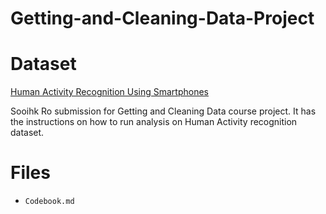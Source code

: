 # Getting-and-Cleaning-Data-Project

# Dataset
[Human Activity Recognition Using Smartphones](https://d396qusza40orc.cloudfront.net/getdata%2Fprojectfiles%2FUCI%20HAR%20Dataset.zip)

Sooihk Ro submission for Getting and Cleaning Data course project. It has the instructions on how to run analysis on Human Activity recognition dataset.

# Files

* `Codebook.md` 
